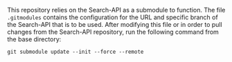 This repository relies on the Search-API as a submodule to function. The file `.gitmodules` contains the configuration
for the URL and specific branch of the Search-API that is to be used. After modifying this file or in order to pull
changes from the Search-API repository, run the following command from the base directory:

```
git submodule update --init --force --remote
```